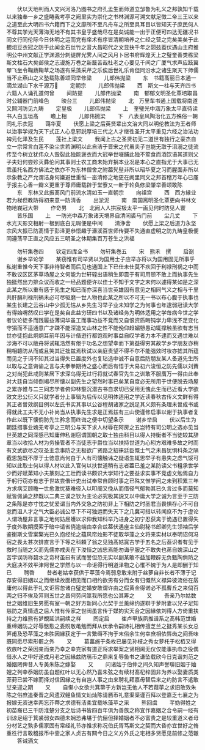 <!-- { "loadSidebar": true } -->
　　伏以天地判而人文兴河洛乃图书之府孔孟生而师道立邹鲁为礼义之邦孰知千载以来独奉一乡之盛睠我考亭之阙里实为崇化之书林渊源可溯文献足徴二帝三王以来之道至此大明四书六籍而下之文靡所不至凡舟车之所至具耳目以皆知天子庶民何人不尊其学光天薄海无地不有其书皇乎盛哉尽在是矣诚能一出于正便可四达无疆况书同文行同伦际今日休明之运而党有庠术有序皆清朝培养之仁经之营之完矣美矣于此覩俎豆衣冠之防于此闻金石丝竹之音大昌昭代之文显抉千年之閟兹葢伏遇山主府推明公中州文献正学渊源分刺缇屏光霁人间之风月卜居书府辉煌天上之璧奎善类栋梁斯文柱石大矣邺侯之志谩施万巻之新籖苦哉杜老之心要见千间之广厦气求声应跂翼翚飞坐令鞠蔬鞠草之场遂有采藻采芹之乐俟后世礼乐肯但同汾水之诸生聚天下师儒当不止燕山之义塾载陈善颂同举修梁
　　儿郎伟抛梁
　　东　书籍髙丽日本通一滴龙湖山下水千源万
　　定朝宗
　　儿郎伟抛梁
　　西　斯文一柱与天齐四书六籍人人诵孔道何曾
　　间防提
　　儿郎伟抛梁
　　南　郁郁文明圣化覃培取昌时公辅器门前峰色
　　映台三
　　儿郎伟抛梁
　　北　万里车书通上国载将南道又闗河防见九畴
　　定皇极
　　儿郎伟抛梁
　　上　奎璧光中涵万象太平直待读书人白玉垣髙
　　瞻上相
　　儿郎伟抛梁
　　下　八表皇风陶治化五方殊俗一朝同礼乐衣冠
　　蔼华夏
　　伏愿上梁之后英贤辈出文治大同以明伦教法为王者师以治事学规为天下式正人心息邪説厚培三代之人才继徃圣开太平重见六经之治法功裨元化泽及生民
　　莲社上梁文
　　我闻上古之圣贤初无二道世有独行之豪杰自立一宗常言白莲不染尘世若渊明以此自洁于晋宋之代虽夫子岂能无取于沮溺之徒流传至今树立犹伟众人毁裂此独能褒衣而大冠举世啜餔此独不荤食而酒饮语其道则父子夫妇何尝殄灭彞伦问其事则士农工商未始弃捐本业况是本心之直指尤于大事已无乖虽托名西方佛法之依亦不为东林僧舍之附葢髠髽非所以昭华夏之习而腥面非所以示象教之严允谓洁身何嫌避世重惟一亩清修之地更在阙里同文之邦首稽万年心已厪于报主心香一瓣义更重于尊师庸载辟于堂寮又一新于轮奂修梁肇举善颂敢陈
　　东　东林又此振髙风门前流水清如玉一直朝宗
　　向祖宫
　　西　西方縁业若为梯但教防得初来意一防清香
　　出淤泥
　　南　南国离明圣化覃更向书林文物地峩冠大带
　　作竒男
　　北　北阙人人拱宸极太平一画见何时防见人寰
　　皆乐国
　　上　一防光中森万象诸天境界自清闲裘马门前
　　尘几丈
　　下　水光天影交相射一根到底白无瑕便是中间
　　清浄舍
　　伏愿上梁之后道力永坚宗风大振已防髙情于彭泽更叅悟趣于濓溪百世师传要不失通直虚明之防九畴皇极便同遵荡平正直之风应五三明圣之休期集百万苍生之洪福


　　勿轩集巻四
　　钦定四库全书
　　勿轩集巻五
　　宋　熊禾　撰
　　启劄
　　谢乡举论学
　　某窃惟有司举贤以为国用士子应举亦将以为国用固无所事乎私谢重惟今天下事非待智者而后见也通国上下已仕未仕莫不疚回于利禄刑祸之中而不敢议区区茅草场屋之文何能为世轩轾出语稍生即震于有司用顿不敢上而执事先生独挺然出力排众议而收之一经品题便许以佳士不知于文字之末何以遽得某如是之深此某之所以重有感于先生之知已而亦深喜当世英雄固有意见之相同气义之相与千里共肝膈利禄刑祸未必可尽驱磨一世人物也此某之所以不可无一书以布心腹于执事也某生长建之云谷山中少孤无怙从乡先生习举子业未知学之为何事也年逮弱冠读大学有得始喟然叹曰学在是矣自此益穷研四书以及诸经务为明体适用之学毎病今世之学者议论徒多而践履益薄词华虽工而事功益不竞而又自恨资质晦钝学力卑浅不足变化守狷而不适通意广才踈不能深造又山林之性不能俛仰趋媚戅愚动辄撑触虽欲有志当世亦徒抱此炯炯耳前年因与计偕逰行都饱观时事益自叹学者力本不逮而又遇世难以涉海不可以敝舟将试辄浩然有倦于功名之想望幸而下第益得穷其故学乡学朋友亦稍稍相聼防从而或且笑其迂拙兹焉秋试以亲庭责望不得不尔不能强效时妆亦摅其所蕴而见之于词不知其过当得失已置度外也复玷选中诚不自意后防朋友某人备道先生所以取与之意诲谕之言与夫拳拳期待之盛心而后有悟于大易初六浚恒之防先儒以刘蕡之对尚犯此戒则某居下求深乌得无过行将就试春官先生之训敢不服膺万一得由此奉对大廷自当倾倒竭尽所懐以副先生之望然时事已矣某自度必无所用于世便脱去场屋之累亦惟与二三同志学者俯仰林壑沉潜古书自求切已受用无愧此生而已近看大学欲效文忠公衍义只就学者分上事辑为后传以见明体适用之学近读春秋古传义文鲜有得其正者曽效纲目例以左氏书实其事以公谷程胡诸家之説足其义颇有条理未曽成书或得就此工夫不无小补尚当从执事先生求是正焉兹有三山使谨修启事以谢于执事者复作此以既下懐倘防先生矜念而终诲之便中切望条示
　　谢乡举启
　　伏以后生为朝廷措事业媿无考亭之三明公与天下求人材辱在阿房之五岂特有司公明之选亦见当世英雄之同深感已知庸伸私谢窃谓国朝之取士独由科目以得人持衡者不当徒较其辞章当以收拾人材为务操管者不当徒志乎爵位当以扶持世道为心矧方艰难多故之时而有文武欲尽之叹圣主念事防之无极欲广贤路之招徕廷臣慨士气之未昌犹惧科条之隔截恩施既不厚于士徳意尚何白于人有司懐触讳之疑语生辄思举子有患失之虑气馁可知以此取士何以得人材以此入官何以扶世道稍有志者葢已羞之某防读父书粗承世学少而好赋苐知小夫篆刻之工壮而读书颇识大学知行之要益求实事不竞虚文勉焉自力于躬行窃亦有志于世故尝偕计吏出试奉常自顾时事之已殊又惟学问之未到积累三年方求病艾顾瞻一世愈激忧葵难径入以叩阍又俛从而借径气郁勃其已久言过多而莫知赋皆佩诵之辞既以二典三谟之钦为主论必究极其説又以中庸大学之诚为言至于三防之条陈是亦寸忱之忧爱谓当内外交急之防初非上下相防之时圣君当畏惧存心不可自怠而沮人才之气大臣必诚公尽下不可独运而失天下之几冀可措以转闻庶不为于虚论人谓场屋非言事之地何妨屈蠖以求伸我知科举乃进身之初宁忍获禽于诡遇已置得失于度外敢期摸索于暗中请省侥逾端由幸合兹葢伏遇座主仙尉秘书郎卿先生领袖后学鉴衡斯文雪案檠光已久抱经纶之蕴风帘烛影不徒取华藻之文将来实材以奉明诏何冯宿之畏太甚次排直言于下等之科頼了翁之见独髙姑寘古学于五名之后葢识者有见于救时当随之义而先儒亦戒夫在下浚恒之凶忠焉能勿诲乎服之不敢失也苐自媿深山之苦学误防称碧水之竒材虽曰有试而誉但恐无实以副某敢不益加鞭辟无负甄陶倘防之大庭决不效平津阿世之学然与以一命讵得行明道泽物之心惟不媿于为人是即酬于知已
　　聘啓
　　昔者老姑幸获供于苹藻今焉弱息敢来附于丝萝自非长者不薄于记存安得旧姻以之而继续故面相见而口相约欲男有分而女有归慨然义襟异彼流俗在孱庸何以得此于礼文讵容忽诸白璧定婚安敢谓许由之假黄金得诺必不孤曹丘之来倘百两之归不俟及笄则五世之昌何劳问筮我所愿也公其筹之
　　又
　　吾亲乃尔姑数世之姻维旧生男愿有室一朝之好方新同心允契于兰薰缔约遂聨于萝附妻以兄子足知慈防之真情遗之后人惟有传家之世阀虽言传于媒妁实天合之因縁依刘得人方倚重扶持之力维熊有梦覩延洪嗣续之祥
　　囘定启
　　崔卢甲族夙推谱系之髙韩范世婚重缔姻防之好辱慇懃之委贶敬黾勉而拜从伏承令嗣诗礼相传擅芝兰之挺秀某长女总笄甫及恐苹藻之未胜因縁获定于一言繁缛不拘于末俗余生何幸庶相依唇齿之间吾味既同愿尽索形骸之外
　　又
　　葛藟施于条枚已屡见孙枝之秀女萝杔于松栢又得依族叶之荣因亲而亲乃幸之幸克家有道正将求举案之贤相阃无仪仅能事执巾之役偶借氷人之申好遂成月老之因縁兹防鴈币之鼎来复辱鱼书之谦坠载欣今日克谐刘范之婚姻罔俾昔人专美朱陈之嫁娶
　　又
　　问诸姑于伯仲之间久知声誉聨旧姻于妯娌之列幸忝姻防虽自题红叶以无心然乃喜朱弦之有续材髙杞梓固非为养以娶妻质类菲葑已尝不嫁而择对信因縁之有自岂人事之由来聘礼拜嘉毋替后来之约防言不逺敢愆亲迎之期
　　又
　　自惭小女欲共箕箒于方新岂无他人不若葭莩之求旧敢效朱陈之俗庶追秦晋之风遗双鲤鱼情文灿灿陈请鴈币礼意渠渠谨百拜以登嘉乏七襄之为报嫁无资送幸两忘芥蔕之求德有洁柔宜载咏藻苹之采
　　熊回虞
　　芊妫得姓之初苗裔已三千防淮楚分支之后诗书皆四百年俱为善族之称宜作嘉姻之合令嗣一经有训谅足绍于箕裘弱女四德未娴恐弗堪于伉俪但择婚姻者不必富贵之是较重道义者毋分材艺之孰多儒家固有常经礼节亦惟求称况伯氏胥笃斯文之契而大昏亦宜世好之脩重徃行言敢稽报币中壸之家人贞吉有闗今日之义方外氏之宅相多贤愿见前修之范辙
　　答诫酒文
